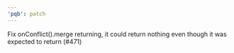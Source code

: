 ```yaml
---
'pqb': patch
---
```


Fix onConflict().merge returning, it could return nothing even though it was expected to return (#471)
